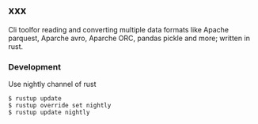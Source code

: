 xxx
---
Cli toolfor reading and converting multiple data formats like Apache parquest, Aparche avro, Aparche ORC, pandas pickle and more; written in rust.


### Development
Use nightly channel of rust
```
$ rustup update
$ rustup override set nightly
$ rustup update nightly
```